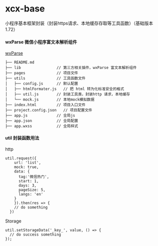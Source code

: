 # xcx-base
小程序基本框架封装（封装https请求、本地缓存存取等工具函数）（基础版本1.72）


#### wxParse 微信小程序富文本解析组件

[wxParse](https://github.com/icindy/wxParse) 

```
├── README.md           
├── lib                // 第三方相关插件，wxParse 富文本解析组件
├── pages              // 项目文件
├── utils              // 工具函数文件
│   ├── config.js      // 默认配置
│   ├── htmlFormater.js   // 把 html 转为化标准安全的格式
│   ├── util.js        // 封装工具类，封装http 请求，本地缓存
│   └── mock.js        // 本地mock模拟数据
├── index.html         // 项目入口文件
├── project.config.json   // 项目配置文件
├── app.js             // 全局js
├── app.json           // 全局配置
├── app.wxss           // 全局样式
```

#### util 封装函数用法

http

```
util.request({
	url: 'list',
	mock: true,
	data: {
	  tag:'微信热门',
	  start: 1,
	  days: 3,
	  pageSize: 5,
	  langs: 'en'
	}
	}).then(res => {
    // do something
  })
```

Storage

```
util.setStorageData('_key_', value, () => {
  // do success something
});
```

